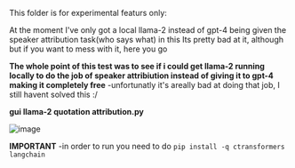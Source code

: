 This folder is for experimental featurs only:

At the moment I've only got a local llama-2 instead of gpt-4 being given the speaker attribution task(who says what) in this
Its pretty bad at it, although but if you want to mess with it, here you go

**The whole point of this test was to see if i could get llama-2 running locally to do the job of speaker attribiution instead of giving it to gpt-4 making it completely free**
-unfortunatly it's areally bad at doing that job, I still havent solved this :/

**gui llama-2 quotation attribution.py**

![image](https://github.com/DrewThomasson/VoxNovel/assets/126999465/559f8d53-e360-4f83-bcf9-fe751302fe9d)


**IMPORTANT**
-in order to run you need to do
`pip install -q ctransformers langchain`
